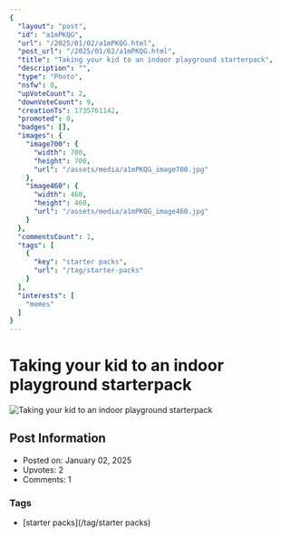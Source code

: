 ```yaml
---
{
  "layout": "post",
  "id": "a1mPKQG",
  "url": "/2025/01/02/a1mPKQG.html",
  "post_url": "/2025/01/02/a1mPKQG.html",
  "title": "Taking your kid to an indoor playground starterpack",
  "description": "",
  "type": "Photo",
  "nsfw": 0,
  "upVoteCount": 2,
  "downVoteCount": 9,
  "creationTs": 1735761142,
  "promoted": 0,
  "badges": [],
  "images": {
    "image700": {
      "width": 700,
      "height": 700,
      "url": "/assets/media/a1mPKQG_image700.jpg"
    },
    "image460": {
      "width": 460,
      "height": 460,
      "url": "/assets/media/a1mPKQG_image460.jpg"
    }
  },
  "commentsCount": 1,
  "tags": [
    {
      "key": "starter packs",
      "url": "/tag/starter-packs"
    }
  ],
  "interests": [
    "memes"
  ]
}
---
```


# Taking your kid to an indoor playground starterpack

![Taking your kid to an indoor playground starterpack](/assets/media/a1mPKQG_image700.jpg)

## Post Information

- Posted on: January 02, 2025
- Upvotes: 2
- Comments: 1

### Tags

- [starter packs](/tag/starter packs)
